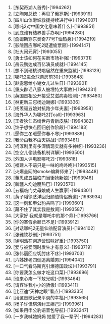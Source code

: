 
1. [东契奇湖人首秀]-[1994262]
1. [立陶宛总统：再见了俄罗斯]-[1993919]
1. [四川山体滑坡救援持续进行中]-[1994007]
1. [哪吒2对中国文化意味着什么]-[1993851]
1. [到底谁有结界兽手办啊]-[1994280]
1. [詹姆斯穿东契奇77号T恤热身]-[1994219]
1. [影院回应哪吒2疑遭偷票房]-[1994147]
1. [社火闹元宵]-[1993055]
1. [勇士该如何在买断市场补强]-[1993731]
1. [岳云鹏达成百亿演员成就]-[1994145]
1. [想不到硬核说唱居然在重庆监狱]-[1993129]
1. [哪吒2进全球票房前30]-[1993648]
1. [赵露思给小谢女儿过生日]-[1993901]
1. [重庆辟谣八家人被埋特大事故]-[1994231]
1. [英国首相公开接受艾滋病毒检测]-[1993480]
1. [林更新三怼杨迪谢娜]-[1993336]
1. [杨羡骊五娘对抗路少年夫妻]-[1993958]
1. [海外华人为哪吒2打call]-[1993963]
1. [王者狄仁杰绮世丹青新皮肤]-[1994382]
1. [饺子想快点回归创作阶段]-[1994183]
1. [愿你三冬暖愿你春不寒]-[1993889]
1. [我命由我不由天挑战]-[1993481]
1. [柯淳剧里有多深情现实就有多神经]-[1993236]
1. [空空儿偷装备机制详解]-[1993500]
1. [外国人评电影哪吒2]-[1993818]
1. [福建人不语只是一味的咚咚咚]-[1993515]
1. [火爆全网的smoke编舞师来了]-[1993448]
1. [董思成五福临门当街抢新娘]-[1993946]
1. [新疆人均迪丽热巴]-[1993570]
1. [五福临门丈母娘成人生赢家]-[1994301]
1. [黄子韬徐艺洋回归颜值情侣赛道]-[1993934]
1. [这一刻和申公豹共鸣了]-[1993601]
1. [藏不住了其实我是敖闰]-[1993587]
1. [大家好 我就是哪吒中的那个鼎]-[1993766]
1. [你的寒假余额已不足]-[1993912]
1. [对话哪吒2无量仙翁配音演员]-[1994102]
1. [张雅钦秒删]-[1993751]
1. [徐明浩在创造营班味好重]-[1993750]
1. [爱与被爱同时发生才有意义]-[1993719]
1. [张伟丽回应切肘疼不疼]-[1993703]
1. [六姊妹老四倒追离婚男]-[1994042]
1. [一口气看马斯克引爆德国政坛]-[1993791]
1. [你要我怎么做才吃这口菜]-[1993696]
1. [谁来心疼一下敖光呢]-[1993464]
1. [请容许我小小的骄傲]-[1993411]
1. [比亚迪“天神之眼”看点]-[1993335]
1. [用这首歌记录平淡的幸福]-[1993565]
1. [杨子许佳琪演纣王妲己]-[1993961]
1. [如果用申公豹语音包导航]-[1993247]
1. [一岁我喊她妈妈 她爱了我一辈子]-[1994283]